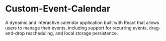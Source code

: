 # Custom-Event-Calendar
A dynamic and interactive calendar application built with React that allows users to manage their events, including support for recurring events, drag-and-drop rescheduling, and local storage persistence.
